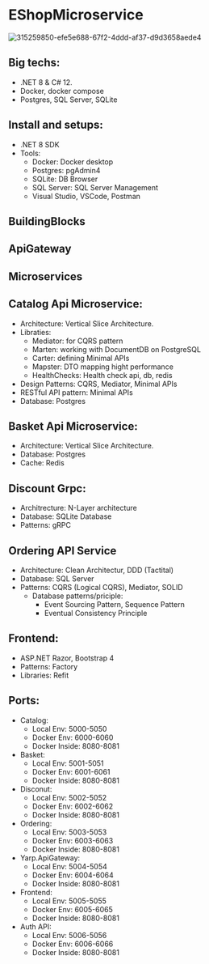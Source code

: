 # EShopMicroservice
![315259850-efe5e688-67f2-4ddd-af37-d9d3658aede4](https://github.com/user-attachments/assets/6c4cc076-802b-4f7f-a08b-5de00a28b596)
## Big techs:
* .NET 8 & C# 12.
* Docker, docker compose
* Postgres, SQL Server, SQLite
## Install and setups:
  * .NET 8 SDK
  * Tools:
    * Docker: Docker desktop
    * Postgres: pgAdmin4
    * SQLite: DB Browser
    * SQL Server: SQL Server Management
    * Visual Studio, VSCode, Postman
## BuildingBlocks
## ApiGateway
## Microservices
   ## Catalog Api Microservice:
   * Architecture: Vertical Slice Architecture.
   * Libraties:
     *  Mediator: for CQRS pattern
     *  Marten: working with DocumentDB on PostgreSQL
     *  Carter: defining Minimal APIs
     *  Mapster: DTO mapping hight performance
     *  HealthChecks: Health check api, db, redis
   * Design Patterns: CQRS, Mediator, Minimal APIs
   * RESTful API pattern: Minimal APIs
   * Database: Postgres
   ## Basket Api Microservice:
   * Architecture: Vertical Slice Architecture.
   * Database: Postgres
   * Cache: Redis
   ## Discount Grpc:
   * Architrecture: N-Layer architecture
   * Database: SQLite Database
   * Patterns: gRPC
   ## Ordering API Service
   * Architecture: Clean Architectur, DDD (Tactital)
   * Database: SQL Server
   * Patterns: CQRS (Logical CQRS), Mediator, SOLID
     * Database patterns/priciple:
       * Event Sourcing Pattern, Sequence Pattern
       * Eventual Consistency Principle
## Frontend:
  * ASP.NET Razor, Bootstrap 4
  * Patterns: Factory
  * Libraries: Refit
## Ports:
* Catalog:
  * Local Env: 5000-5050
  * Docker Env: 6000-6060
  * Docker Inside: 8080-8081
* Basket:
  * Local Env: 5001-5051
  * Docker Env: 6001-6061
  * Docker Inside: 8080-8081
* Disconut:
  * Local Env: 5002-5052
  * Docker Env: 6002-6062
  * Docker Inside: 8080-8081
* Ordering:
  * Local Env: 5003-5053
  * Docker Env: 6003-6063
  * Docker Inside: 8080-8081
* Yarp.ApiGateway:
  * Local Env: 5004-5054
  * Docker Env: 6004-6064
  * Docker Inside: 8080-8081
* Frontend:
  * Local Env: 5005-5055
  * Docker Env: 6005-6065
  * Docker Inside: 8080-8081
* Auth API:
  * Local Env: 5006-5056
  * Docker Env: 6006-6066
  * Docker Inside: 8080-8081
